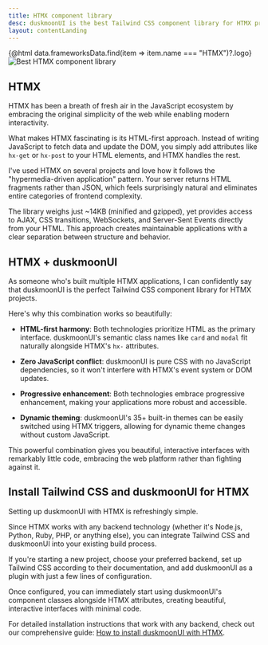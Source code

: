 ```yaml
---
title: HTMX component library
desc: duskmoonUI is the best Tailwind CSS component library for HTMX projects
layout: contentLanding
---
```


<script>
  import Translate from "$components/Translate.svelte"
  import Testimonials from "$components/Testimonials.svelte"
  export let data
</script>

<div class="mx-auto not-prose max-w-4xl py-12 p-6 from-base-300 rounded-box outline-base-content/5 mt-12 mb-6 items-center justify-center gap-8 bg-linear-to-b bg-center outline-2 outline-offset-6">
<div class="max-w-96 items-center w-full grid grid-cols-2 gap-6 lg:gap-12 [&>svg]:w-full [&>svg]:h-auto mx-auto">
{@html data.frameworksData.find(item => item.name === "HTMX")?.logo}
<img class="w-full h-auto" src="https://img.duskmoonui.com/images/duskmoonui/mark-static.svg" alt="Best HTMX component library" />
</div>
</div>

## HTMX

HTMX has been a breath of fresh air in the JavaScript ecosystem by embracing the original simplicity of the web while enabling modern interactivity.

What makes HTMX fascinating is its HTML-first approach. Instead of writing JavaScript to fetch data and update the DOM, you simply add attributes like `hx-get` or `hx-post` to your HTML elements, and HTMX handles the rest.

I've used HTMX on several projects and love how it follows the "hypermedia-driven application" pattern. Your server returns HTML fragments rather than JSON, which feels surprisingly natural and eliminates entire categories of frontend complexity.

The library weighs just ~14KB (minified and gzipped), yet provides access to AJAX, CSS transitions, WebSockets, and Server-Sent Events directly from your HTML. This approach creates maintainable applications with a clear separation between structure and behavior.

## HTMX + duskmoonUI

As someone who's built multiple HTMX applications, I can confidently say that duskmoonUI is the perfect Tailwind CSS component library for HTMX projects.

Here's why this combination works so beautifully:

- **HTML-first harmony**: Both technologies prioritize HTML as the primary interface. duskmoonUI's semantic class names like `card` and `modal` fit naturally alongside HTMX's `hx-` attributes.

- **Zero JavaScript conflict**: duskmoonUI is pure CSS with no JavaScript dependencies, so it won't interfere with HTMX's event system or DOM updates.

- **Progressive enhancement**: Both technologies embrace progressive enhancement, making your applications more robust and accessible.

- **Dynamic theming**: duskmoonUI's 35+ built-in themes can be easily switched using HTMX triggers, allowing for dynamic theme changes without custom JavaScript.

This powerful combination gives you beautiful, interactive interfaces with remarkably little code, embracing the web platform rather than fighting against it.

<div dir="ltr" class="left-[50%] rtl:left-[-50%] relative translate-x-[-50%] rtl:translate-x-[50%] my-12 w-[calc(100vw-2rem)]">
  <Testimonials items={data.testimonials} limit="6" />
</div>

## Install Tailwind CSS and duskmoonUI for HTMX

Setting up duskmoonUI with HTMX is refreshingly simple.

Since HTMX works with any backend technology (whether it's Node.js, Python, Ruby, PHP, or anything else), you can integrate Tailwind CSS and duskmoonUI into your existing build process.

If you're starting a new project, choose your preferred backend, set up Tailwind CSS according to their documentation, and add duskmoonUI as a plugin with just a few lines of configuration.

Once configured, you can immediately start using duskmoonUI's component classes alongside HTMX attributes, creating beautiful, interactive interfaces with minimal code.

For detailed installation instructions that work with any backend, check out our comprehensive guide: [How to install duskmoonUI with HTMX](/docs/install/htmx/).
